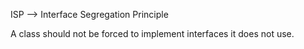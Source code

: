 
ISP --> Interface Segregation Principle

A class should not be forced to implement interfaces it does not use.